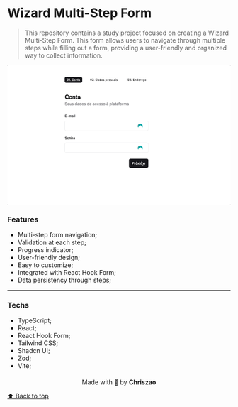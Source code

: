 # Wizard Multi-Step Form

> This repository contains a study project focused on creating a Wizard Multi-Step Form. This form allows users to navigate through multiple steps while filling out a form, providing a user-friendly and organized way to collect information.

<p align="center">
  <img src=".github/assets/demo.gif" align="center" />
</p>

### Features
- Multi-step form navigation;
- Validation at each step;
- Progress indicator;
- User-friendly design;
- Easy to customize;
- Integrated with React Hook Form;
- Data persistency through steps;
---
### Techs
- TypeScript;
- React;
- React Hook Form;
- Tailwind CSS;
- Shadcn UI;
- Zod;
- Vite;

<p align="center" style="margin-top: 20px;">
  Made with 💙 by <strong>Chriszao</strong>
</p>

[⬆ Back to top](#wizard-multi-step-form)
